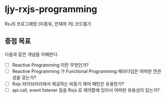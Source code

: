 # ljy-rxjs-programming
RxJS 프로그래밍 (이종욱, 안재하 저) 코드필기

## 중점 목표

다음과 같은 개념을 이해한다.

* [ ] Reactive Programming 이란 무엇인가?
* [ ] Reactive Programming 가 Functional Programming 패러다임은 어떠한 연관성을 갖는가?
* [ ] Rxjs 라이브러리에서 제공하는 비동기 제어 패턴은 유용한가? 
* [ ] api call, event listener 등을 Rxjs 로 제어함에 있어서 어떠한 유용성이 있는가? 

